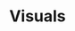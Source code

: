 ---
title: "Visuals"
weight: 2
type: docs
description: >
  UI improvements, most of them optional and customisable.
---